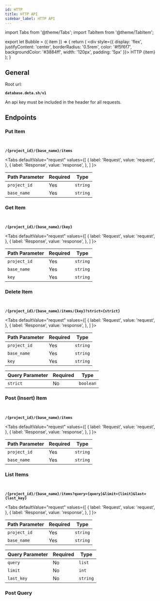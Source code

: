 ```yaml
---
id: HTTP
title: HTTP API
sidebar_label: HTTP API
---
```

import Tabs from '@theme/Tabs';
import TabItem from '@theme/TabItem';

export let Bubble = ({ item }) => {
    return (
        <div style={{ display: 'flex', justifyContent: 'center', borderRadius: '0.5rem', color: '#f5f6f7', backgroundColor: '#3884ff', width: '120px', padding: '5px' }}>
            HTTP {item}
        </div>
    );
}

## General

Root url:

**`database.deta.sh/v1`**

An api key must be included in the header for all requests.




## Endpoints

### Put Item

<Bubble item="PUT" /> 

<br />

**`/{project_id}/{base_name}/items`**

<Tabs
  defaultValue="request"
  values={[
    { label: 'Request', value: 'request', },
    { label: 'Response', value: 'response', },
  ]
}>
<TabItem value="request">

| Path Parameter   | Required | Type     |
|------------------|----------|----------|
| `project_id`     | Yes      | `string` |
| `base_name`      | Yes      | `string` |



</TabItem>
<TabItem value="response">



</TabItem>
</Tabs>

### Get Item

<Bubble item="GET" /> 


<br />


**`/{project_id}/{base_name}/{key}`**

<Tabs
  defaultValue="request"
  values={[
    { label: 'Request', value: 'request', },
    { label: 'Response', value: 'response', },
  ]
}>
<TabItem value="request">

| Path Parameter   | Required | Type     |
|------------------|----------|----------|
| `project_id`     | Yes      | `string` |
| `base_name`      | Yes      | `string` |
| `key`            | Yes      | `string` |



</TabItem>
<TabItem value="response">



</TabItem>
</Tabs>


### Delete Item

<Bubble item="DELETE" /> 


<br />


**`/{project_id}/{base_name}/items/{key}?strict={strict}`**

<Tabs
  defaultValue="request"
  values={[
    { label: 'Request', value: 'request', },
    { label: 'Response', value: 'response', },
  ]
}>
<TabItem value="request">

| Path Parameter   | Required | Type      |
|------------------|----------|-----------|
| `project_id`     | Yes      | `string`  |
| `base_name`      | Yes      | `string`  |
| `key`            | Yes      | `string`  |

| Query Parameter   | Required | Type      |
|-------------------|----------|-----------|
| `strict`          | No       | `boolean` |




</TabItem>
<TabItem value="response">



</TabItem>
</Tabs>

### Post (Insert) Item

<Bubble item="POST" /> 


<br />


**`/{project_id}/{base_name}/items`**

<Tabs
  defaultValue="request"
  values={[
    { label: 'Request', value: 'request', },
    { label: 'Response', value: 'response', },
  ]
}>
<TabItem value="request">

| Path Parameter   | Required | Type      |
|------------------|----------|-----------|
| `project_id`     | Yes      | `string`  |
| `base_name`      | Yes      | `string`  |



</TabItem>
<TabItem value="response">



</TabItem>
</Tabs>

### List Items

<Bubble item="GET" /> 


<br />


**`/{project_id}/{base_name}/items?query={query}&limit={limit}&last={last_key}`**

<Tabs
  defaultValue="request"
  values={[
    { label: 'Request', value: 'request', },
    { label: 'Response', value: 'response', },
  ]
}>
<TabItem value="request">

| Path Parameter   | Required | Type     |
|------------------|----------|----------|
| `project_id`     | Yes      | `string` |
| `base_name`      | Yes      | `string` |

| Query Parameter   | Required | Type     |
|-------------------|----------|----------|
| `query`      | No     | `list` |
| `limit`       | No     | `int` |
| `last_key`       | No     | `string` |


</TabItem>
<TabItem value="response">



</TabItem>
</Tabs>

### Post Query